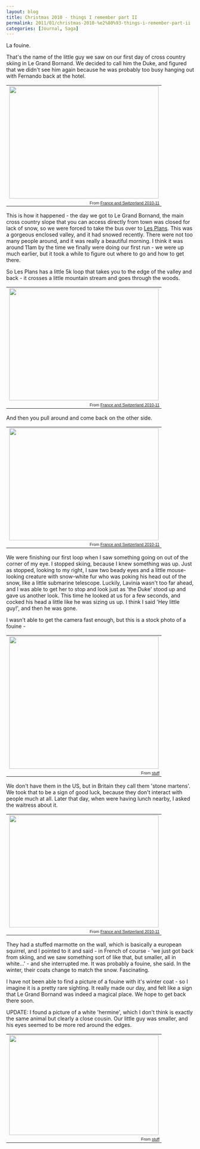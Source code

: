 ```yaml
---
layout: blog
title: Christmas 2010 - things I remember part II
permalink: 2011/01/christmas-2010-%e2%80%93-things-i-remember-part-ii
categories: [Journal, Saga]
---
```


La fouine.

That's the name of the little guy we saw on our first day of cross country skiing in Le Grand Bornand. We decided to call him the Duke, and figured that we didn't see him again because he was probably too busy hanging out with Fernando back at the hotel.

<table style="width:auto;"><tr><td><a href="https://picasaweb.google.com/lh/photo/o_vZIEK8arDRHpRCL9n9C5i42ncwKoU7q4CX0xgHeYA?feat=embedwebsite"><img src="https://lh3.googleusercontent.com/_aJ4urxfgN9A/TSt-KYk6CBI/AAAAAAAAAt4/XJVC3o9fgEM/s400/DSC00670.JPG" height="300" width="400" /></a></td></tr><tr><td style="font-family:arial,sans-serif; font-size:11px; text-align:right">From <a href="https://picasaweb.google.com/krister.axel/FranceAndSwitzerland201011?authkey=Gv1sRgCO2DsLKHiJPwWA&feat=embedwebsite">France and Switzerland 2010-11</a></td></tr></table>

This is how it happened - the day we got to Le Grand Bornand, the main cross country slope that you can access directly from town was closed for lack of snow, so we were forced to take the bus over to <a href="http://maps.google.com/maps/place?ftid=0x478bfa0994e44959:0x2608ab2be373be21&q=france+les+plans+grand+bornand&gl=us&hl=en&dtab=0&sll=45.935559,6.485623&sspn=0.031044,0.06403&ie=UTF8&ll=45.975969,6.388378&spn=0,0&z=13" target="_blank">Les Plans</a>. This was a gorgeous enclosed valley, and it had snowed recently. There were not too many people around, and it was really a beautiful morning. I think it was around 11am by the time we finally were doing our first run - we were up much earlier, but it took a while to figure out where to go and how to get there.

So Les Plans has a little 5k loop that takes you to the edge of the valley and back - it crosses a little mountain stream and goes through the woods.

<table style="width:auto;"><tr><td><a href="https://picasaweb.google.com/lh/photo/K_MSmkW76AYHw2lNR2w9Spi42ncwKoU7q4CX0xgHeYA?feat=embedwebsite"><img src="https://lh3.googleusercontent.com/_aJ4urxfgN9A/TSt-GM0PWKI/AAAAAAAAAsw/tY_HcwpwXJA/s400/DSC00648.JPG" height="300" width="400" /></a></td></tr><tr><td style="font-family:arial,sans-serif; font-size:11px; text-align:right">From <a href="https://picasaweb.google.com/krister.axel/FranceAndSwitzerland201011?authkey=Gv1sRgCO2DsLKHiJPwWA&feat=embedwebsite">France and Switzerland 2010-11</a></td></tr></table>

And then you pull around and come back on the other side.

<table style="width:auto;"><tr><td><a href="https://picasaweb.google.com/lh/photo/ZDNMMl2E-f8imkCoyCNG9Zi42ncwKoU7q4CX0xgHeYA?feat=embedwebsite"><img src="https://lh4.googleusercontent.com/_aJ4urxfgN9A/TSt-IL18yaI/AAAAAAAAAtY/1l7f_hR0KIA/s400/DSC00661.JPG" height="300" width="400" /></a></td></tr><tr><td style="font-family:arial,sans-serif; font-size:11px; text-align:right">From <a href="https://picasaweb.google.com/krister.axel/FranceAndSwitzerland201011?authkey=Gv1sRgCO2DsLKHiJPwWA&feat=embedwebsite">France and Switzerland 2010-11</a></td></tr></table>

We were finishing our first loop when I saw something going on out of the corner of my eye. I stopped skiing, because I knew something was up. Just as stopped, looking to my right, I saw two beady eyes and a little mouse-looking creature with snow-white fur who was poking his head out of the snow, like a little submarine telescope. Luckily, Lavinia wasn't too far ahead, and I was able to get her to stop and look just as 'the Duke' stood up and gave us another look. This time he looked at us for a few seconds, and cocked his head a little like he was sizing us up. I think I said 'Hey little guy!', and then he was gone.

I wasn't able to get the camera fast enough, but this is a stock photo of a fouine -

<table style="width:auto;"><tr><td><a href="https://picasaweb.google.com/lh/photo/ziCmOxBON1alKHbuFW6b_A?feat=embedwebsite"><img src="https://lh5.googleusercontent.com/_aJ4urxfgN9A/TX_O-dkEsSI/AAAAAAAAIzo/Q-WUcPdcqDI/s400/fouine%20ph1.jpg" height="354" width="400" /></a></td></tr><tr><td style="font-family:arial,sans-serif; font-size:11px; text-align:right">From <a href="https://picasaweb.google.com/krister.axel/Stuff?feat=embedwebsite">stuff</a></td></tr></table>

We don't have them in the US, but in Britain they call them 'stone martens'. We took that to be a sign of good luck, because they don't interact with people much at all. Later that day, when were having lunch nearby, I asked the waitress about it.

<table style="width:auto;"><tr><td><a href="https://picasaweb.google.com/lh/photo/ilcOcW51rLHHU4p9UyO4FZi42ncwKoU7q4CX0xgHeYA?feat=embedwebsite"><img src="https://lh4.googleusercontent.com/_aJ4urxfgN9A/TSt-IjcmzaI/AAAAAAAAAtg/NNed3GOuAII/s400/DSC00662.JPG" height="300" width="400" /></a></td></tr><tr><td style="font-family:arial,sans-serif; font-size:11px; text-align:right">From <a href="https://picasaweb.google.com/krister.axel/FranceAndSwitzerland201011?authkey=Gv1sRgCO2DsLKHiJPwWA&feat=embedwebsite">France and Switzerland 2010-11</a></td></tr></table>

They had a stuffed marmotte on the wall, which is basically a european squirrel, and I pointed to it and said - in French of course - 'we just got back from skiing, and we saw something sort of like that, but smaller, all in white...' - and she interrupted me. It was probably a fouine, she said. In the winter, their coats change to match the snow. Fascinating.

I have not been able to find a picture of a fouine with it's winter coat - so I imagine it is a pretty rare sighting. It really made our day, and felt like a sign that Le Grand Bornand was indeed a magical place. We hope to get back there soon.

UPDATE: I found a picture of a white 'hermine', which I don't think is exactly the same animal but clearly a close cousin. Our little guy was smaller, and his eyes seemed to be more red around the edges.

<table style="width:auto;"><tr><td><a href="https://picasaweb.google.com/lh/photo/oZNDzShAX6jmXo-4XsdGGw?feat=embedwebsite"><img src="https://lh5.googleusercontent.com/_aJ4urxfgN9A/TX_TAMqdyZI/AAAAAAAAIz0/h4Z06mk3AdI/s400/hermine-bien-curieuse-396878.jpg" height="267" width="400" /></a></td></tr><tr><td style="font-family:arial,sans-serif; font-size:11px; text-align:right">From <a href="https://picasaweb.google.com/krister.axel/Stuff?feat=embedwebsite">stuff</a></td></tr></table>
